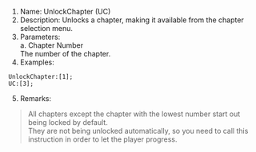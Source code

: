 1. Name: UnlockChapter (UC)
2. Description: Unlocks a chapter, making it available from the chapter selection menu.
3. Parameters:  
    a. Chapter Number  
    The number of the chapter.
4. Examples:
```
UnlockChapter:[1];
UC:[3];
```
5. Remarks:
>All chapters except the chapter with the lowest number start out being locked by default.  
They are not being unlocked automatically, so you need to call this instruction in order to let the player progress.
